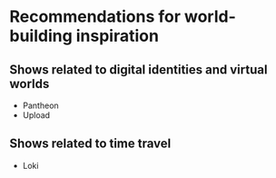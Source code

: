 # Recommendations for world-building inspiration

## Shows related to digital identities and virtual worlds
- Pantheon
- Upload

## Shows related to time travel
- Loki
